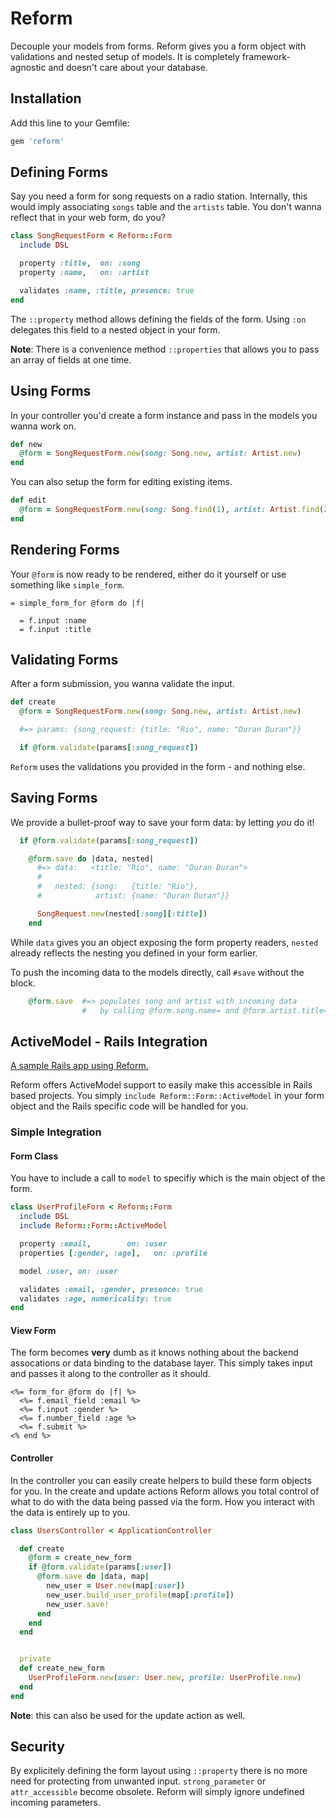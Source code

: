 # Reform

Decouple your models from forms. Reform gives you a form object with validations and nested setup of models. It is completely framework-agnostic and doesn't care about your database.

## Installation

Add this line to your Gemfile:

```ruby
gem 'reform'
```

## Defining Forms

Say you need a form for song requests on a radio station. Internally, this would imply associating `songs` table and the `artists` table. You don't wanna reflect that in your web form, do you?

```ruby
class SongRequestForm < Reform::Form
  include DSL

  property :title,  on: :song
  property :name,   on: :artist

  validates :name, :title, presence: true
end
```

The `::property` method allows defining the fields of the form. Using `:on` delegates this field to a nested object in your form.

__Note__: There is a convenience method `::properties` that allows you to pass an array of fields at one time.

## Using Forms

In your controller you'd create a form instance and pass in the models you wanna work on.

```ruby
def new
  @form = SongRequestForm.new(song: Song.new, artist: Artist.new)
end
```

You can also setup the form for editing existing items.

```ruby
def edit
  @form = SongRequestForm.new(song: Song.find(1), artist: Artist.find(2))
end
```

## Rendering Forms

Your `@form` is now ready to be rendered, either do it yourself or use something like `simple_form`.

```haml
= simple_form_for @form do |f|

  = f.input :name
  = f.input :title
```

## Validating Forms

After a form submission, you wanna validate the input.

```ruby
def create
  @form = SongRequestForm.new(song: Song.new, artist: Artist.new)

  #=> params: {song_request: {title: "Rio", name: "Duran Duran"}}

  if @form.validate(params[:song_request])
```

`Reform` uses the validations you provided in the form - and nothing else.


## Saving Forms

We provide a bullet-proof way to save your form data: by letting _you_ do it!

```ruby
  if @form.validate(params[:song_request])

    @form.save do |data, nested|
      #=> data:   <title: "Rio", name: "Duran Duran">
      #
      #   nested: {song:   {title: "Rio"},
      #            artist: {name: "Duran Duran"}}

      SongRequest.new(nested[:song][:title])
    end
```

While `data` gives you an object exposing the form property readers, `nested` already reflects the nesting you defined in your form earlier.

To push the incoming data to the models directly, call `#save` without the block.

```ruby
    @form.save  #=> populates song and artist with incoming data
                #   by calling @form.song.name= and @form.artist.title=.
```

## ActiveModel - Rails Integration

[A sample Rails app using Reform.](https://github.com/gogogarrett/reform_example)

Reform offers ActiveModel support to easily make this accessible in Rails based projects.  You simply `include Reform::Form::ActiveModel` in your form object and the Rails specific code will be handled for you.

### Simple Integration
#### Form Class

You have to include a call to `model` to specifiy which is the main object of the form.

```ruby
class UserProfileForm < Reform::Form
  include DSL
  include Reform::Form::ActiveModel

  property :email,        on: :user
  properties [:gender, :age],   on: :profile

  model :user, on: :user

  validates :email, :gender, presence: true
  validates :age, numericality: true
end
```

#### View Form

The form becomes __very__ dumb as it knows nothing about the backend assocations or data binding to the database layer.  This simply takes input and passes it along to the controller as it should.

```erb
<%= form_for @form do |f| %>
  <%= f.email_field :email %>
  <%= f.input :gender %>
  <%= f.number_field :age %>
  <%= f.submit %>
<% end %>
```

#### Controller

In the controller you can easily create helpers to build these form objects for you.  In the create and update actions Reform allows you total control of what to do with the data being passed via the form. How you interact with the data is entirely up to you.

```ruby
class UsersController < ApplicationController

  def create
    @form = create_new_form
    if @form.validate(params[:user])
      @form.save do |data, map|
        new_user = User.new(map[:user])
        new_user.build_user_profile(map[:profile])
        new_user.save!
      end
    end
  end


  private
  def create_new_form
    UserProfileForm.new(user: User.new, profile: UserProfile.new)
  end
end
```

__Note__: this can also be used for the update action as well.

## Security

By explicitely defining the form layout using `::property` there is no more need for protecting from unwanted input. `strong_parameter` or `attr_accessible` become obsolete. Reform will simply ignore undefined incoming parameters.
